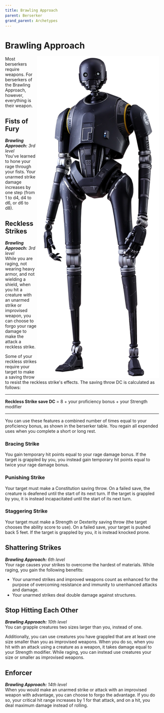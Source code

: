 ```yaml
---
title: Brawling Approach
parent: Berserker
grand_parent: Archetypes
---
```


# Brawling Approach

<img src='../../../../zzImages/Classes/berserker_brawler.png' style='float:right; width:400px;'>

Most berserkers require weapons. For berserkers of the Brawling Approach, however, everything is their weapon.

## Fists of Fury
_**Brawling Approach:** 3rd level_<br>
You've learned to hone your rage through your fists. Your unarmed strike damage increases by one step (from 1 to d4, d4 to d6, or d6 to d8).

## Reckless Strikes
_**Brawling Approach:** 3rd level_<br>
While you are raging, not wearing heavy armor, and not wielding a shield, when you hit a creature with an unarmed strike or improvised weapon, you can choose to forgo your rage damage to make the attack a reckless strike.

Some of your reckless strikes require your target to make a saving throw to resist the reckless strike's effects. The saving throw DC is calculated as follows:

___


**Reckless Strike save DC** = 8 + your proficiency bonus + your Strength modifier


___

You can use these features a combined number of times equal to your proficiency bonus, as shown in the berserker table. You regain all expended uses when you complete a short or long rest.

### Bracing Strike
You gain temporary hit points equal to your rage damage bonus. If the target is grappled by you, you instead gain temporary hit points equal to twice your rage damage bonus.

### Punishing Strike
Your target must make a Constitution saving throw. On a failed save, the creature is deafened until the start of its next turn. If the target is grappled by you, it is instead incapacitated until the start of its next turn.

### Staggering Strike
Your target must make a Strength or Dexterity saving throw (the target chooses the ability score to use). On a failed save, your target is pushed back 5 feet. If the target is grappled by you, it is instead knocked prone.

## Shattering Strikes
_**Brawling Approach:** 6th level_<br>
Your rage causes your strikes to overcome the hardest of materials. While raging, you gain the following benefits:
- Your unarmed strikes and improved weapons count as enhanced for the purpose of overcoming resistance and immunity to unenhanced attacks and damage.
- Your unarmed strikes deal double damage against structures.




## Stop Hitting Each Other
_**Brawling Approach:** 10th level_<br>
You can grapple creatures two sizes larger than you, instead of one. 

Additionally, you can use creatures you have grappled that are at least one size smaller than you as improvised weapons. When you do so, when you hit with an attack using a creature as a weapon, it takes damage equal to your Strength modifier. While raging, you can instead use creatures your size or smaller as improvised weapons.

## Enforcer
_**Brawling Approach:** 14th level_<br>
When you would make an unarmed strike or attack with an improvised weapon with advantage, you can choose to forgo the advantage. If you do so, your critical hit range increases by 1 for that attack, and on a hit, you deal maximum damage instead of rolling.
